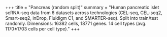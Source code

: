 +++
title = "Pancreas (random split)"
summary = "Human pancreatic islet scRNA-seq data from 6 datasets across technologies (CEL-seq, CEL-seq2, Smart-seq2, inDrop, Fluidigm C1, and SMARTER-seq). Split into train/test randomly. Dimensions: 16382 cells, 18771 genes. 14 cell types (avg. 1170±1703 cells per cell type)."
+++
